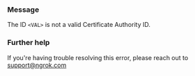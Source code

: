 
### Message
The ID <code>&lt;VAL&gt;</code> is not a valid Certificate Authority ID.

### Further help
If you're having trouble resolving this error, please reach out to [support@ngrok.com](mailto:support@ngrok.com?subject=Help%20with%20ERR_NGROK_228)

